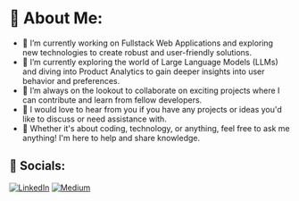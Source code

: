 # 👾 About Me:
- 🦄 I’m currently working on Fullstack Web Applications and exploring new technologies to create robust and user-friendly solutions.
- 🤖 I’m currently exploring the world of Large Language Models (LLMs) and diving into Product Analytics to gain deeper insights into user behavior and preferences.
- 🌱 I’m always on the lookout to collaborate on exciting projects where I can contribute and learn from fellow developers.
- 🚀 I would love to hear from you if you have any projects or ideas you'd like to discuss or need assistance with.
- 💬 Whether it's about coding, technology, or anything, feel free to ask me anything! I'm here to help and share knowledge.


## 🤖 Socials:
[![LinkedIn](https://img.shields.io/badge/LinkedIn-%230077B5.svg?logo=linkedin&logoColor=white)](https://linkedin.com/in/https://www.linkedin.com/in/randilusoysa/) [![Medium](https://img.shields.io/badge/Medium-12100E?logo=medium&logoColor=white)](https://medium.com/@https://medium.com/@randilu) 
